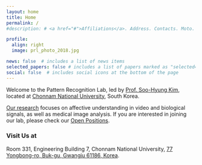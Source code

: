```yaml
---
layout: home
title: Home
permalink: /
#description: # <a href="#">Affiliations</a>. Address. Contacts. Moto. Etc.

profile:
  align: right
  image: prl_photo_2018.jpg

news: false  # includes a list of news items
selected_papers: false # includes a list of papers marked as "selected={true}"
social: false  # includes social icons at the bottom of the page
---
```


Welcome to the Pattern Recognition Lab, led by [Prof. Soo-Hyung Kim](/members/shkim), located at [Chonnam National University](https://www.jnu.ac.kr/jnumain.aspx), South Korea.

[Our research](/research) focuses on affective understanding in video and biological signals, as well as medical image analysis. If you are interested in joining our lab, please check our [Open Positions](/open_positions).


### Visit Us at
Room 331, Engineering Building 7, Chonnam National University, [77 Yongbong-ro, Buk-gu, Gwangju 61186, Korea](https://www.google.com/maps?ll=35.17825,126.909285&z=17&t=m&hl=en&gl=KR&mapclient=embed&cid=209875663226453520).
<!--stackedit_data:
eyJoaXN0b3J5IjpbMTI0MzM2NDE4MV19
-->
